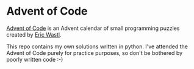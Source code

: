 # Advent of Code
[Advent of Code](https://adventofcode.com/) is an Advent calendar of small programming puzzles created by [Eric Wastl](http://was.tl/).

This repo contains my own solutions written in python. I've attended the Advent of Code purely for practice purposes, so don't be bothered by poorly written code :-)

